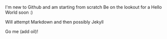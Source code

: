 I'm new to Github and am starting from scratch
Be on the lookout for a Hello World soon :) 

Will attempt Markdown and then possibly
Jekyll

Go me (add oil)! 
